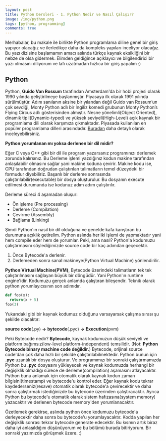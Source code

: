 ```yaml
---
layout: post
title: Python Dersleri - 1. Python Nedir ve Nasıl Çalışır? 
image: /img/python.png
tags: [python, programming]
comments: true
---
```


Merhabalar, bu makale ile birlikte Python programlama diline genel bir giriş yapıyor olacağız ve ilerledikçe daha da kompleks yapıları inceliyor olacağız. Bu yazı dizisine başlamamın amacı aslında türkçe kaynak eksikliğini bir nebze de olsa gidermek. Elimden geldiğince açıklayıcı ve bilgilendirici bir yazı olmasını diliyorum ve lafı uzatmadan hızlıca bir giriş yapalım :)

## Python

Python, **Guido Van Rossum** tarafından Amsterdam'da bir hobi projesi olarak 1990 yılında geliştirilmeye başlanmıştır. Piyasaya ilk olarak 1991 yılında sürülmüştür. Adını sanılanın aksine bir yılandan değil Guido van Rossum’un çok sevdiği, Monty Python adlı bir İngiliz komedi grubunun Monty Python’s Flying Circus adlı gösterisinden almıştır. Nesne yönelimli(Object Oriented), dinamik tipli(Dynamic-typed) ve yüksek seviyeli(High-Level) açık kaynak bir programlama dili olarak karşımıza çıkmaktadır. Piyasada kullanılan en popüler programlama dilleri arasındadır. 
[Buradan](http://pypl.github.io/PYPL.html) daha detaylı olarak inceleyebilirsiniz.

**Python yorumlanan mı yoksa derlenen bir dil midir?**

Eğer C veya C++ gibi bir dil ile program yazarsanız programınızı derlemek zorunda kalırsınız. Bu Derleme işlemi yazdığınız kodun makine tarafından anlaşılabilir olmasını sağlar yani makine koduna çevirir. Makine kodu ise, CPU tarafından doğrudan çalıştırılan talimatların temel düzeydeki bir formudur diyebiliriz. Başarılı bir derleme sonrasında çalıştırılabilir(executable) bir dosya oluşturulur. Bu dosyanın execute edilmesi durumunda ise kodunuz adım adım çalıştırılır. 

Derleme süreci 4 aşamadan oluşur:
 - Ön işleme (Pre processing)
 - Derleme (Compilation)
 - Çevirme (Assembly)
 - Bağlama (Linking)
 
Şimdi Python'ın nasıl bir dil olduğuna ve genelde kafa karıştıran bu durumuna açıklık getirelim. Python aslında her iki işlemi de yapmaktadır yani hem compile eder hem de yorumlar. Peki, ama nasıl? Python'a kodumuzu çalıştırmasını söylediğimizde source code bir kaç adımdan geçecektir.

1. Önce Bytecode'a derlenir.
2. Derlemeden sonra sanal makineye(Python Virtual Machine) yönlendirilir.
  
**Python Virtual Machine(PVM)**, Bytecode üzerindeki talimatların tek tek çalıştırılmasını sağlayan büyük bir döngüdür. Yani Python'ın runtime engine'idir. Kodumuzu gerçek anlamda çalıştıran bileşendir. Teknik olarak python yorumlayıcısının son adımıdır.

```python
def foo(x):
  return(x + 5)
foo(3)
```
Yukarıdaki gibi bir kaynak kodumuz olduğunu varsayarsak çalışma sırası şu şekilde olacaktır:
  
**source code**(.py)  **->**   **bytecode**(.pyc)  **->**    **Execution**(pvm)
 
Peki Bytecode nedir? **Bytecode**, kaynak kodumuzun düşük seviyeli ve platform bağımsız(low-level platform-independent) temsilidir. (Not: **Python Bytecode binary machine code değildir.**) Bytecode, orijinal source code'dan çok daha hızlı bir şekilde çalıştırılabilmektedir. Python bunun için **.pyc** uzantılı bir dosya oluşturur. Ve programımızı bir sonraki çalıştırmamızda Python bu **.pyc** dosyasını yükleyecek ve kaynak kodumuzda herhangi bir değişiklik olmadığı sürece de derleme(compilation) aşamasını atlayacaktır. Python bunu anlamak için otomatik olarak kaynak kodun zaman bilgisini(timestamp) ve bytecode'u kontrol eder. Eğer kaynak kodu tekrar kaydederseniz(resave) otomatik olarak bytecode'a çevirecektir ve daha sonra çalıştırmak istediğinizde bu bytecode üzerinden çalıştıracaktır. Ayrıca Python bu bytecode'u otomatik olarak sistem hafızasına(system memory) yazacaktır ve derlenen bytecode memory'den yorumlanacaktır.

Özetlemek gerekirse, aslında python önce kodumuzu bytecode'a derleyecektir daha sonra bu bytecode'u yorumlayacaktır. Kodda yapılan her değişiklik sonrası tekrar bytecode generate edecektir. Bu kısmın artık biraz daha iyi anlaşıldığını düşünüyorum ve bu bölümü burada bitiriyorum. Bir sonraki yazımızda görüşmek üzere. :)

